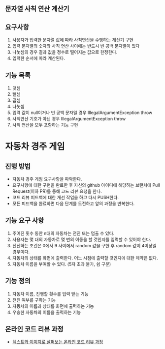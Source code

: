 ## 문자열 사칙 연산 계산기
## 요구사항
1. 사용자가 입력한 문자열 값에 따라 사칙연산을 수행하는 계산기 구현
2. 입력 문자열의 숫자와 사칙 연산 사이에는 반드시 빈 공백 문자열이 있다  
3. 나눗셈의 경우 결과 값을 정수로 떨어지는 값으로 한정한다.
4. 입력한 순서에 따라 계산된다.

## 기능 목록
1. 덧셈
2. 뺄셈
3. 곱셈
4. 나눗셈
5. 입력 값이 null이거나 빈 공백 문자일 경우 IllegalArgumentException throw
6. 사칙연산 기호가 아닌 경우 IllegalArgumentException throw
7. 사칙 연산을 모두 포함하는 기능 구현

# 자동차 경주 게임
## 진행 방법
* 자동차 경주 게임 요구사항을 파악한다.
* 요구사항에 대한 구현을 완료한 후 자신의 github 아이디에 해당하는 브랜치에 Pull Request(이하 PR)를 통해 코드 리뷰 요청을 한다.
* 코드 리뷰 피드백에 대한 개선 작업을 하고 다시 PUSH한다.
* 모든 피드백을 완료하면 다음 단계를 도전하고 앞의 과정을 반복한다.

## 기능  요구 사항
1. 주어진 횟수 동안 n대의 자동차는 전진 또는 멈출 수 있다.
2. 사용자는 몇 대의 자동차로 몇 번의 이동을 할 것인지를 입력할 수 있어야 한다.
3. 전진하는 조건은 0에서 9 사이에서 random 값을 구한 후 random 값이 4이상일 경우이다.
4. 자동차의 상태를 화면에 출력한다. 어느 시점에 출력할 것인지에 대한 제약은 없다.
5. 자동차 이름을 부여할 수 있다. (5자 초과 불가, 쉼 구분)

## 기능 정의
1. 자동차 이름, 진행할 횟수를 입력 받는 기능
2. 전진 여부를 구하는 기능
3. 자동차의 이름과 상태를 화면에 출력하는 기능
4. 우승한 자동차의 이름을 출력하는 기능




## 온라인 코드 리뷰 과정
* [텍스트와 이미지로 살펴보는 온라인 코드 리뷰 과정](https://github.com/next-step/nextstep-docs/tree/master/codereview)